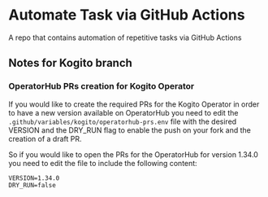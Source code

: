 # Automate Task via GitHub Actions
A repo that contains automation of repetitive tasks via GitHub Actions

## Notes for Kogito branch
### OperatorHub PRs creation for Kogito Operator
If you would like to create the required PRs for the Kogito Operator in order to have a new version available on
OperatorHub you need to edit the ``.github/variables/kogito/operatorhub-prs.env`` file with the desired VERSION and 
the DRY_RUN flag to enable the push on your fork and the creation of a draft PR.

So if you would like to open the PRs for the OperatorHub for version 1.34.0 you need to edit the file to include the 
following content:
```shel
VERSION=1.34.0
DRY_RUN=false
```